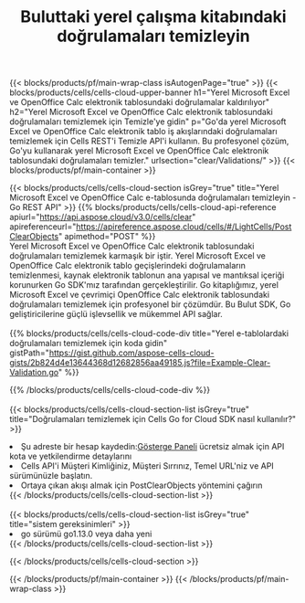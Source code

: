 ﻿---
title:  Buluttaki yerel çalışma kitabındaki doğrulamaları temizleyin
description: Microsoft Excel ve OpenOffice Calc'taki doğrulamaları temizlemek için Bulut API'leri ve SDK'lar. Cells Cloud API tarafından yerel e-tablolarda net doğrulamalar. SDK, çeşitli geliştirme dillerini destekler. Bunlar arasında Android, C#, Go, Java, NodeJS, Perl, PHP, Python, Ruby ve Swift bulunur.
---
{{< blocks/products/pf/main-wrap-class isAutogenPage="true" >}}
{{< blocks/products/cells/cells-cloud-upper-banner h1="Yerel Microsoft Excel ve OpenOffice Calc elektronik tablosundaki doğrulamalar kaldırılıyor" h2="Yerel Microsoft Excel ve OpenOffice Calc elektronik tablosundaki doğrulamaları temizlemek için Temizle\'ye gidin" p="Go\'da yerel Microsoft Excel ve OpenOffice Calc elektronik tablo iş akışlarındaki doğrulamaları temizlemek için Cells REST\'i Temizle API\'i kullanın. Bu profesyonel çözüm, Go\'yu kullanarak yerel Microsoft Excel ve OpenOffice Calc elektronik tablosundaki doğrulamaları temizler." urlsection="clear/Validations/" >}}
{{< blocks/products/pf/main-container >}}

{{< blocks/products/cells/cells-cloud-section isGrey="true" title="Yerel Microsoft Excel ve OpenOffice Calc e-tablosunda doğrulamaları temizleyin - Go REST API" >}}
{{% blocks/products/cells/cells-cloud-api-reference apiurl="https://api.aspose.cloud/v3.0/cells/clear" apireferenceurl="https://apireference.aspose.cloud/cells/#/LightCells/PostClearObjects" apimethod="POST" %}}
<br/>
Yerel Microsoft Excel ve OpenOffice Calc elektronik tablosundaki doğrulamaları temizlemek karmaşık bir iştir. Yerel Microsoft Excel ve OpenOffice Calc elektronik tablo geçişlerindeki doğrulamaların temizlenmesi, kaynak elektronik tablonun ana yapısal ve mantıksal içeriği korunurken Go SDK'mız tarafından gerçekleştirilir. Go kitaplığımız, yerel Microsoft Excel ve çevrimiçi OpenOffice Calc elektronik tablosundaki doğrulamaları temizlemek için profesyonel bir çözümdür. Bu Bulut SDK, Go geliştiricilerine güçlü işlevsellik ve mükemmel API sağlar.
<br/>
<br/>
{{% blocks/products/cells/cells-cloud-code-div title="Yerel e-tablolardaki doğrulamaları temizlemek için koda gidin" gistPath="https://gist.github.com/aspose-cells-cloud-gists/2b824d4e13644368d12682856aa49185.js?file=Example-Clear-Validation.go" %}}
  
{{% /blocks/products/cells/cells-cloud-code-div %}}
<br/>
<br/>
{{< blocks/products/cells/cells-cloud-section-list isGrey="true" title="Doğrulamaları temizlemek için Cells Go for Cloud SDK nasıl kullanılır?" >}}
<li> Şu adreste bir hesap kaydedin:<a href="https://dashboard.aspose.cloud/">Gösterge Paneli</a> ücretsiz almak için API kota ve yetkilendirme detaylarını</li>
<li>Cells API'i Müşteri Kimliğiniz, Müşteri Sırrınız, Temel URL'niz ve API sürümünüzle başlatın.</li>
<li>Ortaya çıkan akışı almak için PostClearObjects yöntemini çağırın</li>
{{< /blocks/products/cells/cells-cloud-section-list >}}
<br/>
<br/>
{{< blocks/products/cells/cells-cloud-section-list isGrey="true" title="sistem gereksinimleri" >}}
<li>go sürümü go1.13.0 veya daha yeni</li>
{{< /blocks/products/cells/cells-cloud-section-list >}}

{{< /blocks/products/cells/cells-cloud-section >}}

{{< /blocks/products/pf/main-container >}}
{{< /blocks/products/pf/main-wrap-class >}}
